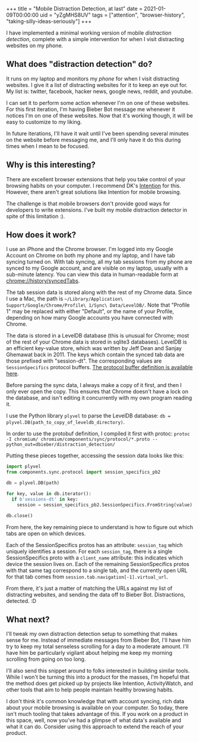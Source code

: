 +++
title = "Mobile Distraction Detection, at last"
date = 2021-01-09T00:00:00
uid = "yZgMHS8UV"
tags = ["attention", "browser-history", "taking-silly-ideas-seriously"]
+++

I have implemented a minimal working version of mobile _distraction detection_, complete with a simple intervention for when I visit distracting websites on my phone.

## What does "distraction detection" do?

It runs on my laptop and monitors my _phone_ for when I visit distracting websites. I give it a list of distracting websites for it to keep an eye out for. My list is: twitter, facebook, hacker news, google news, reddit, and youtube.

I can set it to perform some action whenever I'm on one of these websites. For this first iteration, I'm having Bieber Bot message me whenever it notices I'm on one of these websites. Now that it's working though, it will be easy to customize to my liking.

In future iterations, I'll have it wait until I've been spending several minutes on the website before messaging me, and I'll only have it do this during times when I mean to be focused.

## Why is this interesting?

There are excellent browser extensions that help you take control of your browsing habits on your computer. I recommend DK's [Intention](https://getintention.com) for this. However, there aren't great solutions like Intention for mobile browsing.

The challenge is that mobile browsers don't provide good ways for developers to write extensions. I've built my mobile distraction detector in spite of this limitation :).

## How does it work?

I use an iPhone and the Chrome browser. I'm logged into my Google Account on Chrome on both my phone and my laptop, and I have tab syncing turned on. With tab syncing, all my tab sessions from my phone are synced to my Google account, and are visible on my laptop, usually with a sub-minute latency. You can view this data in human-readable form at [chrome://history/syncedTabs](chrome://history/syncedTabs).

The tab session data is stored along with the rest of my Chrome data. Since I use a Mac, the path is `~/Library/Application\ Support/Google/Chrome/Profile\ 1/Sync\ Data/LevelDB/`. Note that "Profile 1" may be replaced with either "Default", or the name of your Profile, depending on how many Google accounts you have connected with Chrome.

The data is stored in a LevelDB database (this is unusual for Chrome; most of the rest of your Chrome data is stored in sqlite3 databases). LevelDB is an efficient key-value store, which was written by Jeff Dean and Sanjay Ghemawat back in 2011. The keys which contain the synced tab data are those prefixed with "session-dt". The corresponding values are `SessionSpecifics` protocol buffers. [The protocol buffer definition is available here](https://source.chromium.org/chromium/chromium/src/+/master:components/sync/protocol/session_specifics.proto).

Before parsing the sync data, I always make a copy of it first, and then I only ever open the copy. This ensures that Chrome doesn't have a lock on the database, and isn't editing it concurrently with my own program reading it.

I use the Python library `plyvel` to parse the LevelDB database: `db = plyvel.DB(path_to_copy_of_leveldb_directory)`.

In order to use the protobuf definition, I compiled it first with protoc: `protoc -I chromium/ chromium/components/sync/protocol/*.proto --python_out=dbieber/distraction_detection/`

Putting these pieces together, accessing the session data looks like this:

```python
import plyvel
from components.sync.protocol import session_specifics_pb2

db = plyvel.DB(path)

for key, value in db.iterator():
  if b'sessions-dt' in key:
	session = session_specifics_pb2.SessionSpecifics.FromString(value)

db.close()
```

From here, the key remaining piece to understand is how to figure out which tabs are open on which devices.

Each of the SessionSpecifics protos has an attribute: `session_tag` which uniquely identifies a session. For each `session_tag`, there is a single SessionSpecifics proto with a `client_name` attribute: this indicates which device the session lives on. Each of the remaining SessionSpecifics protos with that same tag correspond to a single tab, and the currently open URL for that tab comes from `session.tab.navigation[-1].virtual_url`.

From there, it's just a matter of matching the URLs against my list of distracting websites, and sending the data off to Bieber Bot. Distractions, detected. :D

## What next?

I'll tweak my own distraction detection setup to something that makes sense for me. Instead of immediate messages from Bieber Bot, I'll have him try to keep my total senseless scrolling for a day to a moderate amount. I'll have him be particularly vigilant about helping me keep my morning scrolling from going on too long.

I'll also send this snippet around to folks interested in building similar tools. While I won't be turning this into a product for the masses, I'm hopeful that the method does get picked up by projects like Intention, ActivityWatch, and other tools that aim to help people maintain healthy browsing habits.

I don't think it's common knowledge that with account syncing, rich data about your mobile browsing is available on your computer. So today, there isn't much tooling that takes advantage of this. If you work on a product in this space, well, now you've had a glimpse of what data's available and what it can do. Consider using this approach to extend the reach of your product.
